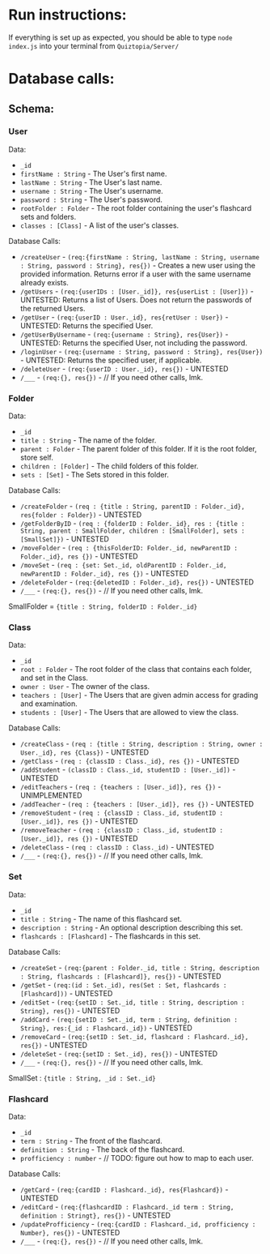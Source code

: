 # Run instructions:
If everything is set up as expected, you should be able to type `node index.js` into your terminal from `Quiztopia/Server/`

# Database calls:
## Schema:

### User
Data:
- `_id`
- `firstName : String` - The User's first name.
- `lastName : String` - The User's last name.
- `username : String` - The User's username.
- `password : String` - The User's password.
- `rootFolder : Folder` - The root folder containing the user's flashcard sets and folders.
- `classes : [Class]` - A list of the user's classes.

Database Calls:
- `/createUser` - `(req:{firstName : String, lastName : String, username : String, password : String}, res{})` - Creates a new user using the provided information. Returns error if a user with the same username already exists.
- `/getUsers` - `(req:{userIDs : [User._id]}, res{userList : [User]})` - UNTESTED: Returns a list of Users. Does not return the passwords of the returned Users.
- `/getUser` - `(req:{userID : User._id}, res{retUser : User})` - UNTESTED: Returns the specified User.
- `/getUserByUsername` - `(req:{username : String}, res{User})` - UNTESTED: Returns the specified User, not including the password.
- `/loginUser` - `(req:{username : String, password : String}, res{User})` - UNTESTED: Returns the specified user, if applicable.
- `/deleteUser` - `(req:{userID : User._id}, res{})` - UNTESTED
- `/___` - `(req:{}, res{})` - // If you need other calls, lmk.


### Folder
Data:
- `_id`
- `title : String` - The name of the folder.
- `parent : Folder` - The parent folder of this folder. If it is the root folder, store self.
- `children : [Folder]` - The child folders of this folder.
- `sets : [Set]` - The Sets stored in this folder.

Database Calls:
- `/createFolder` - `(req : {title : String, parentID : Folder._id}, res{folder : Folder})` - UNTESTED
- `/getFolderByID` - `(req : {folderID : Folder._id}, res : {title : String, parent : SmallFolder, children : [SmallFolder], sets : [SmallSet]})` - UNTESTED
- `/moveFolder` - `(req : {thisFolderID: Folder._id, newParentID : Folder._id}, res {})` - UNTESTED
- `/moveSet` - `(req : {set: Set._id, oldParentID : Folder._id, newParentID : Folder._id}, res {})` - UNTESTED
- `/deleteFolder` - `(req:{deletedID : Folder._id}, res{})` - UNTESTED
- `/___` - `(req:{}, res{})` - // If you need other calls, lmk.

SmallFolder = `{title : String, folderID : Folder._id}`


### Class
Data:
- `_id`
- `root : Folder` - The root folder of the class that contains each folder, and set in the Class.
- `owner : User` - The owner of the class.
- `teachers : [User]` - The Users that are given admin access for grading and examination.
- `students : [User]` - The Users that are allowed to view the class.

Database Calls:
- `/createClass` - `(req : {title : String, description : String, owner : User._id}, res {Class})` - UNTESTED
- `/getClass` - `(req : {classID : Class._id}, res {})` - UNTESTED
- `/addStudent` - `(classID : Class._id, studentID : [User._id])` - UNTESTED
- `/editTeachers` - `(req : {teachers : [User._id]}, res {})` - UNIMPLEMENTED
- `/addTeacher` - `(req : {teachers : [User._id]}, res {})` - UNTESTED
- `/removeStudent` - `(req : {classID : Class._id, studentID : [User._id]}, res {})` - UNTESTED
- `/removeTeacher` - `(req : {classID : Class._id, studentID : [User._id]}, res {})` - UNTESTED
- `/deleteClass` - `(req : classID : Class._id)` - UNTESTED
- `/___` - `(req:{}, res{})` - // If you need other calls, lmk.

### Set
Data:
- `_id`
- `title : String` - The name of this flashcard set.
- `description : String` - An optional description describing this set.
- `flashcards : [Flashcard]` - The flashcards in this set.

Database Calls:
- `/createSet` - `(req:{parent : Folder._id, title : String, description : String, flashcards : [Flashcard]}, res{})` - UNTESTED
- `/getSet` - `(req:(id : Set._id), res(Set : Set, flashcards : [Flashcard]))` - UNTESTED
- `/editSet` - `(req:{setID : Set._id, title : String, description : String}, res{})` - UNTESTED
- `/addCard` - `(req:{setID : Set._id, term : String, definition : String}, res:{_id : Flashcard._id})` - UNTESTED
- `/removeCard` - `(req:{setID : Set._id, flashcard : Flashcard._id}, res{})` - UNTESTED
- `/deleteSet` - `(req:{setID : Set._id}, res{})` - UNTESTED
- `/___` - `(req:{}, res{})` - // If you need other calls, lmk.

SmallSet : `{title : String, _id : Set._id}`

### Flashcard
Data:
- `_id`
- `term : String` - The front of the flashcard.
- `definition : String` - The back of the flashcard.
- `profficiency : number` - // TODO: figure out how to map to each user.

Database Calls:
- `/getCard` - `(req:{cardID : Flashcard._id}, res{Flashcard})` - UNTESTED
- `/editCard` - `(req:{flashcardID : Flashcard._id term : String, definition : Stringt}, res{})` - UNTESTED
- `/updateProfficiency` - `(req:{cardID : Flashcard._id, profficiency : Number}, res{})` - UNTESTED
- `/___` - `(req:{}, res{})` - // If you need other calls, lmk.
